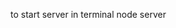 to start server in terminal
    node server

<script>
    const http = require("http");

function aaa(callback) {
  // should be true for anything divisible by 3 between 0 and 9
  const bbb = Math.floor(Math.random() * 10) % 3 === 0;

  if (bbb) {
    callback(null, "YES");
  } else {
    callback(new Error("NO"));
  }
}

//create a server object:
http.createServer(function (req, res) {
    /* delete the line below and replace it with a call to aaa.
     write the callback function that is passed to aaa inline,
     within the parameter list in the function call */
    aaa((err, returnValues) => {
      if (err) {
        res.write(err.message);
      } else {
        res.write(returnValues);
      }
    });
    res.end(); //end the response
  })
  .listen(8080); //the server object listens on port 8080

// this is a fork of https://codesandbox.io/s/rl9v3156lp
</script>
